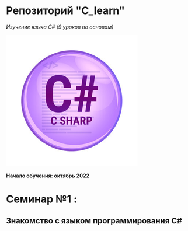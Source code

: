 # Репозиторий "C_learn" 

*Изучение языка С# (9 уроков по основам)*

![Логотип C#](logoC.jpg)

**Начало обучения: октябрь 2022**

# Семинар №1 : 
##  Знакомство с языком программирования С#
 
